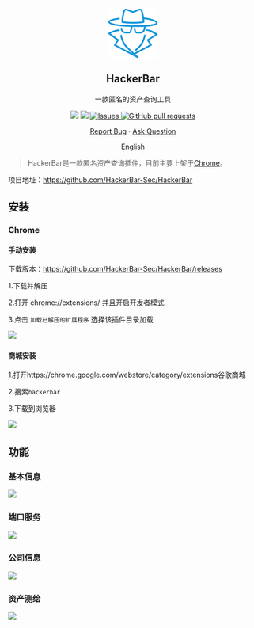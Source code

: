 <p align="center">
 <img width="100px" src="img/icon.png" align="center" alt=“HackerBar” />
 <h2 align="center">HackerBar</h2>
 <p align="center">一款匿名的资产查询工具</p>
</p>
  <p align="center">
<img src="https://img.shields.io/github/v/release/HackerBar-Sec/HackerBar?color=0088ff" />
<img src="https://img.shields.io/chrome-web-store/rating-count/fplaffnjgbolllofijjpoebjgbilgkef">
    <a href="https://github.com/HackerBar-Sec/HackerBar/issues">
      <img alt="Issues" src="https://img.shields.io/github/issues/anuraghazra/github-readme-stats?color=0088ff" />
    </a>
    <a href="https://github.com/HackerBar-Sec/HackerBar/pulls">
      <img alt="GitHub pull requests" src="https://img.shields.io/github/issues-pr/anuraghazra/github-readme-stats?color=0088ff" />
    </a>
    <br />
 </p>

  <p align="center">
    <a href="https://github.com/HackerBar-Sec/HackerBar/issues/new/choose">Report Bug</a>
    ·
    <a href="https://github.com/HackerBar-Sec/HackerBar/discussions">Ask Question</a>
  </p>
  <p align="center">
    <a href="/docs/readme_en.md">English</a>
    </p>
</p>

> HackerBar是一款匿名资产查询插件，目前主要上架于[Chrome](https://www.google.com/chrome/)。

项目地址：https://github.com/HackerBar-Sec/HackerBar

## 安装

### Chrome

#### 手动安装

下载版本：https://github.com/HackerBar-Sec/HackerBar/releases

1.下载并解压

2.打开 chrome://extensions/ 并且开启开发者模式

3.点击 `加载已解压的扩展程序` 选择该插件目录加载

![](img/image1.png)

#### 商城安装

1.打开https://chrome.google.com/webstore/category/extensions谷歌商城

2.搜索`hackerbar`

3.下载到浏览器

![](img/image2.png)

## 功能

### 基本信息

![](img/image3.png)

### 端口服务
![](img/image4.png)

### 公司信息
![](img/image5.png)

### 资产测绘

![](img/image6.png)
